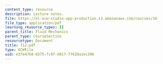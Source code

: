 ```yaml
---
content_type: resource
description: Lecture notes.
file: https://ol-ocw-studio-app-production.s3.amazonaws.com/courses/16-01-unified-engineering-i-ii-iii-iv-fall-2005-spring-2006/e37e4768b575fc97d81777628a1ec398_f12.pdf
file_type: application/pdf
learning_resource_types: []
parent_title: Fluid Mechanics
parent_type: CourseSection
resourcetype: Document
title: f12.pdf
type: OCWFile
uid: e37e4768-b575-fc97-d817-77628a1ec398
---
```

